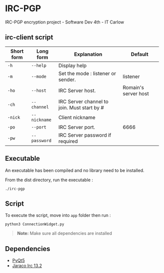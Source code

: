 IRC-PGP
=======
IRC-PGP encryption project - Software Dev 4th - IT Carlow

irc-client script 
--------------------

|  Short form          | Long form     | Explanation | Default |
 ----------------- | ---------------------------- | ------------------|--------------------------
| `-h` | `--help`| Display help | |
| `-m` | `--mode`| Set the mode : listener or sender. | listener |
| `-ho`| `--host` | IRC Server host. | Romain's server host |
| `-ch` | `--channel` |IRC Server channel to join. Must start by #  | |
| `-nick` | `--nickname` |Client nickname | |
|`-po`| `--port` | IRC Server port. | 6666 |
|`-pw`|`--password`| IRC Server password if required | |


Executable
--------------
An executable has been compiled and no library need to be installed.

From the dist directory, run the executable :
    
    ./irc-pgp


Script
--------
To execute the script, move into `app` folder then run : 

	python3 ConnectionWidget.py
    
> **Note:** Make sure all dependencies are installed

Dependencies
------------------
 - [PyQt5](https://riverbankcomputing.com/software/pyqt/download5)
 - [Jaraco Irc 13.2](https://github.com/jaraco/irc) 
